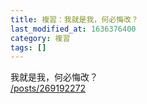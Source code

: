 ```yaml
---
title: 複習：我就是我，何必悔改？
last_modified_at: 1636376400
category: 複習
tags: []
---
```


<p>我就是我，何必悔改？<br>
<a href="/posts/269192272" target="_blank">/posts/269192272</a></p>

<p>&nbsp;</p>

